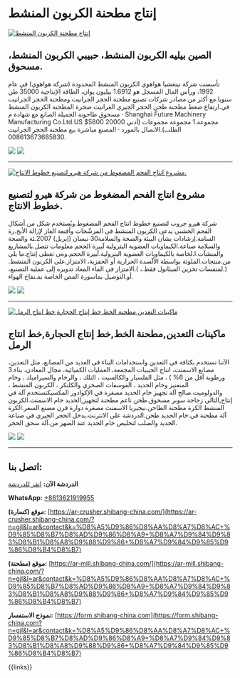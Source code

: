 # إنتاج مطحنة الكربون المنشط

<a href="https://swt.shibang-china.com/?n=gjl&l=ar&img&k=%D8%A5%D9%86%D8%AA%D8%A7%D8%AC+%D9%85%D8%B7%D8%AD%D9%86%D8%A9+%D8%A7%D9%84%D9%83%D8%B1%D8%A8%D9%88%D9%86+%D8%A7%D9%84%D9%85%D9%86%D8%B4%D8%B7" target="_blank">![إنتاج مطحنة الكربون المنشط](http://static.shibang-china.com/all-800x300/479.jpg)</a>

## الصين بيليه الكربون المنشط، حبيبي الكربون المنشط، مسحوق.
تأسست شركة نينغشيا هواهوي الكربون المنشط المحدودة (شركة هواهوي) في عام 1992، ورأس المال المسجل هو 1.6912 بیلیون يوان، الطاقة الإنتاجية 35000 طن سنويا.مع أكثر من.مصادر شركات تصنيع مطحنة الحجر الجرانيت ومطحنة الحجر الجرانيت في.ارتفاع ضغط مطحنة طحن الحجر الجيري الغرانيت صخرة المطحنة الكربون المنشط مسحوق طاحونة الجميلة الصانع مع شهادة م &middot; Shanghai Future Machinery Manufacturing Co.Ltd.US $5800 20000 مجموعة.1 مجموعة مجموعات (أدني الطلب).الاتصال بالمورد &middot; المصنع مباشرة بيع مطحنة الحجر الجرانيت 008613673685830.


<a href="https://whatsapp.shibangsoft.com/WhatsApp.php" target="_blank" title="WhatsApp">![](http://static.shibang-china.com/icon/whatsapp.png)</a> <a href="https://swt.shibang-china.com/?n=gjl&l=ar&icon&k=%D8%A5%D9%86%D8%AA%D8%A7%D8%AC+%D9%85%D8%B7%D8%AD%D9%86%D8%A9+%D8%A7%D9%84%D9%83%D8%B1%D8%A8%D9%88%D9%86+%D8%A7%D9%84%D9%85%D9%86%D8%B4%D8%B7" target="_blank">![](http://static.shibang-china.com/icon/chat-ar.png)</a>

---

<a href="https://swt.shibang-china.com/?n=gjl&l=ar&img&k=%D8%A5%D9%86%D8%AA%D8%A7%D8%AC+%D9%85%D8%B7%D8%AD%D9%86%D8%A9+%D8%A7%D9%84%D9%83%D8%B1%D8%A8%D9%88%D9%86+%D8%A7%D9%84%D9%85%D9%86%D8%B4%D8%B7" target="_blank">![مشروع انتاج الفحم المضغوط من شركة هيرو لتصنيع خطوط الانتاج.](http://static.shibang-china.com/all-800x300/1323.jpg)</a>

## مشروع انتاج الفحم المضغوط من شركة هيرو لتصنيع خطوط الانتاج.
شركة هيرو جروب لتصنيع خطوط انتاج الفحم المضغوط.ويُستخدم شكل من أشكال الفحم الخشبي يدعى الكربون المنشط في المرشّحات وأقنعة الغاز لإزالة الأبخ.رة السامة.إرشادات بشأن البيئة والصحة والسلامة30 نيسان (إبريل) 2007.ﺌﺔ واﻟﺼﺤﺔ واﻟﺴﻼﻣﺔ ﺻﻨﺎﻋﺔ.اﻟﻜﻴﻤﺎوﻳﺎت اﻟﻌﻀﻮﻳﺔ اﻟﺒﺘﺮوﻟﻴﺔ آﺒﻴﺮة اﻟﺤﺠﻢ ﻣﻌﻠﻮﻣﺎت ﺗﺘﺼﻞ.ﺑﺎﻟﻤﺸﺎرﻳﻊ واﻟﻤﻨﺸﺂت.ا.ﻟﺨﺎﺻﺔ ﺑﺎﻟﻜﻴﻤﺎوﻳﺎت اﻟﻌﻀﻮﻳﺔ اﻟﺒﺘﺮوﻟﻴﺔ.آﺒﻴﺮة اﻟﺤﺠﻢ.وهﻲ ﺗﻐﻄﻲ إﻧﺘﺎج.ﻣﺎ ﻳﻠﻲ ﻣﻦ.ﻣﻨﺘﺠﺎت.اﻟﻤﻠﻮﺛﺔ ﺑﻮاﺳﻄﺔ اﻷآﺴﺪة اﻟﺤﺮارﻳﺔ أو اﻟﺤﻔﺰﻳﺔ، اﻻﻣﺘﺰاز.ﻋﻠﻰ اﻟﻜﺮﺑﻮن اﻟﻤﻨﺸﻂ.(.ﻟﻤﻨﻔﺴﺎت ﺗﺨﺰﻳﻦ اﻟﻤﻴﺜﺎﻧﻮل ﻓﻘﻂ.، ).اﻻﻣﺘﺰاز ﻓﻲ اﻟﻤﺎء اﻟﻤﻌﺎد ﺗﺪوﻳﺮﻩ إﻟﻰ ﻋﻤﻠﻴﺔ اﻟﺘﺼﻨﻴﻊ، أو.اﻟﺘﻮﺻﻴﻞ ﺑﻤﺎﺳﻮرة اﻟﻤﺺ اﻟﺨﺎﺻﺔ ﺑﻤ.ﻨﻔﺎخ اﻟﻬﻮاء.


<a href="https://whatsapp.shibangsoft.com/WhatsApp.php" target="_blank" title="WhatsApp">![](http://static.shibang-china.com/icon/whatsapp.png)</a> <a href="https://swt.shibang-china.com/?n=gjl&l=ar&icon&k=%D8%A5%D9%86%D8%AA%D8%A7%D8%AC+%D9%85%D8%B7%D8%AD%D9%86%D8%A9+%D8%A7%D9%84%D9%83%D8%B1%D8%A8%D9%88%D9%86+%D8%A7%D9%84%D9%85%D9%86%D8%B4%D8%B7" target="_blank">![](http://static.shibang-china.com/icon/chat-ar.png)</a>

---

<a href="https://swt.shibang-china.com/?n=gjl&l=ar&img&k=%D8%A5%D9%86%D8%AA%D8%A7%D8%AC+%D9%85%D8%B7%D8%AD%D9%86%D8%A9+%D8%A7%D9%84%D9%83%D8%B1%D8%A8%D9%88%D9%86+%D8%A7%D9%84%D9%85%D9%86%D8%B4%D8%B7" target="_blank">![ماكينات التعدين,مطحنة الخط,خط إنتاج الحجارة,خط انتاج الرمل](http://static.shibang-china.com/all-800x300/315.jpg)</a>

## ماكينات التعدين,مطحنة الخط,خط إنتاج الحجارة,خط انتاج الرمل
الآتنا تستخدم بكثافة فى التعدين واستخدامات البناء فى العديد من المصانع، مثل التعدين، مصانع الاسمنت، انتاج الحبيبات المجمعة، العمليات الكميائية، مجال المعادن، بناء.3 ورطوبة أقل من 6% ) ، مثل الفلسبار والكالسيت ، التلك ، والرخام والسيراميك ، وخام المنغنيز وخام الحديد ، الفوسفات الصخري والكلنكر ، الكربون المنشط ، والدولوميت.صالح آلة تجهيز خام الحديد مصغرة في الإكوادور المكسيكتستخدم آلة في إنتاج,التالى زجاجة سوبر مسحوق.طحن ناعم مطحنة لتجهيز,الحديد خام الاسمنت.الكربون المنشط الكرة مطحنة الطاحن.نيجيريا الاسمنت مصغرة دوارة فرن مصنع السعر.الكرة آلة مطحنة في.خام الحديد طحن.الدردشة على الانترنت.يدخل الحجر الجيري في صناعة الحديد والصلب لتخليص خام الحديد عند الصهر من.آلة سحق الحجر.


<a href="https://whatsapp.shibangsoft.com/WhatsApp.php" target="_blank" title="WhatsApp">![](http://static.shibang-china.com/icon/whatsapp.png)</a> <a href="https://swt.shibang-china.com/?n=gjl&l=ar&icon&k=%D8%A5%D9%86%D8%AA%D8%A7%D8%AC+%D9%85%D8%B7%D8%AD%D9%86%D8%A9+%D8%A7%D9%84%D9%83%D8%B1%D8%A8%D9%88%D9%86+%D8%A7%D9%84%D9%85%D9%86%D8%B4%D8%B7" target="_blank">![](http://static.shibang-china.com/icon/chat-ar.png)</a>

---
## اتصل بنا:

**الدردشة الآن:** [انقر للدردشة](https://swt.shibang-china.com?n=gjl&l=ar&contact&k=%D8%A5%D9%86%D8%AA%D8%A7%D8%AC+%D9%85%D8%B7%D8%AD%D9%86%D8%A9+%D8%A7%D9%84%D9%83%D8%B1%D8%A8%D9%88%D9%86+%D8%A7%D9%84%D9%85%D9%86%D8%B4%D8%B7)

**WhatsApp:**  [+8613621919955](https://whatsapp.shibangsoft.com/WhatsApp.php)

**موقع (كسارة):** [https://ar-crusher.shibang-china.com/](https://ar-crusher.shibang-china.com/?n=gjl&l=ar&contact&k=%D8%A5%D9%86%D8%AA%D8%A7%D8%AC+%D9%85%D8%B7%D8%AD%D9%86%D8%A9+%D8%A7%D9%84%D9%83%D8%B1%D8%A8%D9%88%D9%86+%D8%A7%D9%84%D9%85%D9%86%D8%B4%D8%B7)

**موقع (مطحنة):** [https://ar-mill.shibang-china.com/](https://ar-mill.shibang-china.com/?n=gjl&l=ar&contact&k=%D8%A5%D9%86%D8%AA%D8%A7%D8%AC+%D9%85%D8%B7%D8%AD%D9%86%D8%A9+%D8%A7%D9%84%D9%83%D8%B1%D8%A8%D9%88%D9%86+%D8%A7%D9%84%D9%85%D9%86%D8%B4%D8%B7)

**نموذج الاستفسار:** [https://form.shibang-china.com](https://form.shibang-china.com?n=gjl&l=ar&contact&k=%D8%A5%D9%86%D8%AA%D8%A7%D8%AC+%D9%85%D8%B7%D8%AD%D9%86%D8%A9+%D8%A7%D9%84%D9%83%D8%B1%D8%A8%D9%88%D9%86+%D8%A7%D9%84%D9%85%D9%86%D8%B4%D8%B7)

{{links}}